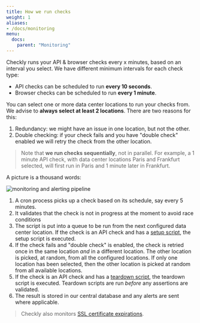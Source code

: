 ```yaml
---
title: How we run checks
weight: 1
aliases:
- /docs/monitoring
menu:
  docs:
    parent: "Monitoring"
---
```


Checkly runs your API & browser checks every x minutes, based on an interval you select. 
We have different minimum intervals for each check type:

- API checks can be scheduled to run **every 10 seconds**.
- Browser checks can be scheduled to run **every 1 minute**.

You can select one or more data center locations to run your checks from. We advise to **always select at least 2 locations**.
There are two reasons for this:

1. Redundancy: we might have an issue in one location, but not the other. 
2. Double checking: if your check fails and you have "double check" enabled we will retry the check from the other location.

> Note that **we run checks sequentially**, not in parallel. For example, a 1 minute API check, with data center locations
> Paris and Frankfurt selected, will first run in Paris and 1 minute later in Frankfurt.

A picture is a thousand words:

![monitoring and alerting pipeline](/docs/images/monitoring/pipeline.png)

1. A cron process picks up a check based on its schedule, say every 5 minutes.
2. It validates that the check is not in progress at the moment to avoid race conditions
3. The script is put into a queue to be run from the next configured data center location. If the check is an API check and has a [setup script](/docs/api-checks/setup-teardown-scripts/), the setup script is executed. 
4. If the check fails and "double check" is enabled, the check is retried once in the same location *and* in a different location.
The other location is picked, at random, from all the configured locations. If only one location has been selected, then the other location is picked at random from all available locations.
5. If the check is an API check and has a [teardown script](/docs/api-checks/setup-teardown-scripts/), the teardown script is executed.
Teardown scripts are run *before* any assertions are validated.
6. The result is stored in our central database and any alerts are sent where applicable.

 
> Checkly also monitors [SSL certificate expirations](/docs/alerting/ssl-expiration/).
